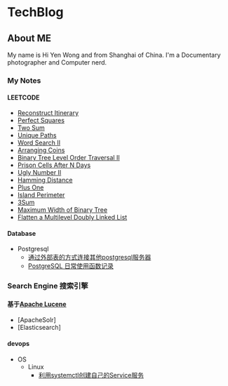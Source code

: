 # TechBlog
## About ME
My name is Hi Yen Wong and from Shanghai of China.
I'm a Documentary photographer and Computer nerd. 

### My Notes
#### LEETCODE
* [Reconstruct Itinerary](blog/leetcode/Reconstruct_Itinerary.md)
* [Perfect Squares](blog/leetcode/Perfect_Squares.md)
* [Two Sum](blog/leetcode/Two_Sum.md)
* [Unique Paths](blog/leetcode/Unique_Paths.md)
* [Word Search II](blog/leetcode/Word_Search_II.md)
* [Arranging Coins](blog/leetcode/Arranging_Coins.md)
* [Binary Tree Level Order Traversal II](blog/leetcode/Binary_Tree_Level_Order_Traversal_II.md)
* [Prison Cells After N Days](blog/leetcode/Prison_Cells_After_N_Days.md)
* [Ugly Number II](blog/leetcode/Ugly_Number_II.md)
* [Hamming Distance](blog/leetcode/Hamming_Distance.md)
* [Plus One](blog/leetcode/Plus_One.md)
* [Island Perimeter](blog/leetcode/Island_Perimeter.md)
* [3Sum](blog/leetcode/3Sum.md)
* [Maximum Width of Binary Tree](blog/leetcode/Maximum_Width_of_Binary_Tree.md)
* [Flatten a Multilevel Doubly Linked List](blog/leetcode/Flatten_a_Multilevel_Doubly_Linked_List.md)

#### Database
- Postgresql
    * [通过外部表的方式连接其他postgresql服务器](blog/database/2020-06-14_pg_fdw_pg.md)
    * [PostgreSQL 日常使用函数记录](blog/database/pgsql_func.md)

### Search Engine 搜索引擎
#### 基于[Apache Lucene](https://lucene.apache.org/)
- [ApacheSolr]
- [Elasticsearch]

#### devops
- OS
    - Linux
        * [利用systemctl创建自己的Service服务](blog/devops/os/linux/create_own_systemctl_service.md)